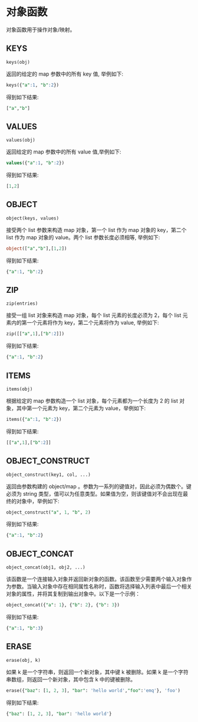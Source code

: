 # 对象函数

对象函数用于操作对象/映射。

## KEYS

```text
keys(obj)
```

返回的给定的 map 参数中的所有 key 值, 举例如下:

```sql
keys({"a":1, "b":2})
```

得到如下结果:

```sql
["a","b"]
```

## VALUES

```text
values(obj)
```

返回给定的 map 参数中的所有 value 值,举例如下:

```sql
values({"a":1, "b":2})
```

得到如下结果:

```sql
[1,2]
```

## OBJECT

```text
object(keys, values)
```

接受两个 list 参数来构造 map 对象，第一个 list 作为 map 对象的 key，第二个 list 作为 map 对象的 value。两个 list 参数长度必须相等, 举例如下:

```sql
object(["a","b"],[1,2])
```

得到如下结果:

```sql
{"a":1, "b":2}
```

## ZIP

```text
zip(entries)
```

接受一组 list 对象来构造 map 对象，每个 list 元素的长度必须为 2，每个 list 元素内的第一个元素将作为 key，第二个元素将作为
value, 举例如下:

```sql
zip([["a",1],["b":2]])
```

得到如下结果:

```sql
{"a":1, "b":2}
```

## ITEMS

```text
items(obj)
```

根据给定的 map 参数构造一个 list 对象，每个元素都为一个长度为 2 的 list 对象，其中第一个元素为 key，第二个元素为 value，举例如下:

```sql
items({"a":1, "b":2})
```

得到如下结果:

```sql
[["a",1],["b":2]]
```

## OBJECT_CONSTRUCT

```text
object_construct(key1, col, ...)
```

返回由参数构建的 object/map 。参数为一系列的键值对，因此必须为偶数个。键必须为 string 类型，值可以为任意类型。如果值为空，则该键值对不会出现在最终的对象中，举例如下:

```sql
object_construct("a", 1, "b", 2)
```

得到如下结果:

```sql
{"a":1, "b":2}
```

## OBJECT_CONCAT

```text
object_concat(obj1, obj2, ...)
```

该函数是一个连接输入对象并返回新对象的函数。该函数至少需要两个输入对象作为参数。当输入对象中存在相同属性名称时，函数将选择输入列表中最后一个相关对象的属性，并将其复制到输出对象中。以下是一个示例：

```sql
object_concat({"a": 1}, {"b": 2}, {"b": 3})
```

得到如下结果:

```sql
{"a":1, "b":3}
```

## ERASE

```text
erase(obj, k)
```

如果 k 是一个字符串，则返回一个新对象，其中键 k 被删除。如果 k 是一个字符串数组，则返回一个新对象，其中包含 k 中的键被删除。

```sql
erase({"baz": [1, 2, 3], "bar": 'hello world',"foo":'emq'}, 'foo')
```

得到如下结果:

```sql
{"baz": [1, 2, 3], "bar": 'hello world'}
```